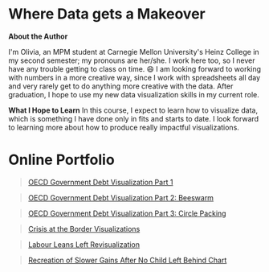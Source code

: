 # Where Data gets a Makeover #

**About the Author**

I'm Olivia, an MPM student at Carnegie Mellon University's Heinz College in my second semester; my pronouns are her/she. I work here too, so I never have any trouble getting to class on time. :smile: I am looking forward to working with numbers in a more creative way, since I work with spreadsheets all day and very rarely get to do anything more creative with the data. After graduation, I hope to use my new data visualization skills in my current role.

**What I Hope to Learn**
In this course, I expect to learn how to visualize data, which is something I have done only in fits and starts to date. I look forward to learning more about how to produce really impactful visualizations.

# Online Portfolio

> [OECD Government Debt Visualization Part 1](/190723assignment.md)

> [OECD Government Debt Visualization Part 2: Beeswarm](/190723assignment2.md)

> [OECD Government Debt Visualization Part 3: Circle Packing](/190723assignment3.md)

> [Crisis at the Border Visualizations](/190716assignment.md)

> [Labour Leans Left Revisualization](/190709assignment.md)

> [Recreation of Slower Gains After No Child Left Behind Chart](190719assignment2.md)
